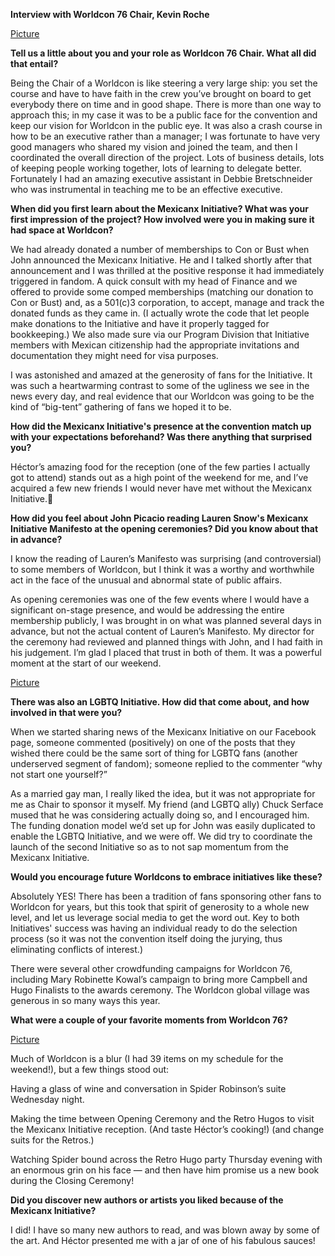 **Interview with Worldcon 76 Chair, Kevin Roche**

[Picture](Mexicanx142.jpg)

**Tell us a little about you and your role as Worldcon 76 Chair. What all did that entail?**

Being the Chair of a Worldcon is like steering a very large ship:  you set the course and have to have faith in the crew you’ve brought on board to get everybody there on time and in good shape. There is more than one way to approach this; in my case it was to be a public face for the convention and keep our vision for Worldcon in the public eye. It was also a crash course in how to be an executive rather than a manager; I was fortunate to have very good managers who shared my vision and joined the team, and then I coordinated the overall direction of the project. Lots of business details, lots of keeping people working together, lots of learning to delegate better. Fortunately I had an amazing executive assistant in Debbie Bretschneider who was instrumental in teaching me to be an effective executive.

**When did you first learn about the Mexicanx Initiative? What was your first impression of the project? How involved were you in making sure it had space at Worldcon?**

We had already donated a number of memberships to Con or Bust when John announced the Mexicanx Initiative. He and I talked shortly after that announcement and I was thrilled at the positive response it had immediately triggered in fandom. A quick consult with my head of Finance and we offered to provide some comped memberships (matching our donation to Con or Bust)  and, as a 501(c)3 corporation, to accept, manage and track the donated funds as they came in. (I actually wrote the code that let people make donations to the Initiative and have it properly tagged for bookkeeping.) We also made sure via our Program Division that Initiative members with Mexican citizenship had the appropriate invitations and documentation they might need for visa purposes.

I was astonished and amazed at the generosity of fans for the Initiative. It was such a heartwarming contrast to some of the ugliness we see in the news every day, and real evidence that our Worldcon was going to be the kind of “big-tent” gathering of fans we hoped it to be.

**How did the Mexicanx Initiative's presence at the convention match up with your expectations beforehand? Was there anything that surprised you?**

Héctor’s amazing food for the reception (one of the few parties I actually got to attend) stands out as a high point of the weekend for me, and I’ve acquired a few new friends I would never have met without the Mexicanx Initiative.

**How did you feel about John Picacio reading Lauren Snow's Mexicanx Initiative Manifesto at the opening ceremonies? Did you know about that in advance?**

I know the reading of Lauren’s Manifesto was surprising (and controversial) to some members of Worldcon, but I think it was a worthy and worthwhile act in the face of the unusual and abnormal state of public affairs.

As opening ceremonies was one of the few events where I would have a significant on-stage presence, and would be addressing the entire membership publicly, I was brought in on what was planned several days in advance, but not the actual content of Lauren’s Manifesto. My director for the ceremony had reviewed and planned things with John, and I had faith in his judgement. I’m glad I placed that trust in both of them. It was a powerful moment at the start of our weekend.

[Picture](Mexicanx009)

**There was also an LGBTQ Initiative. How did that come about, and how involved in that were you?**

When we started sharing news of the Mexicanx Initiative on our Facebook page, someone commented (positively) on one of the posts that they wished there could be the same sort of thing for LGBTQ fans (another underserved segment of fandom); someone replied to the commenter “why not start one yourself?”

As a married gay man, I really liked the idea, but it was not appropriate for me as Chair to sponsor it myself. My friend (and LGBTQ ally) Chuck Serface mused that he was considering actually doing so, and I encouraged him. The funding donation model we’d set up for John was easily duplicated to enable the LGBTQ Initiative, and we were off. We did try to coordinate the launch of the second Initiative so as to not sap momentum from the Mexicanx Initiative.

**Would you encourage future Worldcons to embrace initiatives like these?**

Absolutely YES! There has been a tradition of fans sponsoring other fans to Worldcon for years, but this took that spirit of generosity to a whole new level, and let us leverage social media to get the word out. Key to both Initiatives' success was having an individual ready to do the selection process (so it was not the convention itself doing the jurying, thus eliminating conflicts of interest.)

There were several other crowdfunding campaigns for Worldcon 76, including Mary Robinette Kowal’s campaign to bring more Campbell and Hugo Finalists to the awards ceremony. The Worldcon global village was generous in so many ways this year.

**What were a couple of your favorite moments from Worldcon 76?**

[Picture](Mexicanx005)

Much of Worldcon is a blur (I had 39 items on my schedule for the weekend!), but a few things stood out:

Having a glass of wine and conversation in Spider Robinson’s suite Wednesday night.

Making the time between Opening Ceremony and the Retro Hugos to visit the Mexicanx Initiative reception. (And taste Héctor’s cooking!) (and change suits for the Retros.)

Watching Spider bound across the Retro Hugo party Thursday evening with an enormous grin on his face — and then have him promise us a new book during the Closing Ceremony!

**Did you discover new authors or artists you liked because of the Mexicanx Initiative?**

I did! I have so many new authors to read, and was blown away by some of the art. And Héctor presented me with a jar of one of his fabulous sauces!
